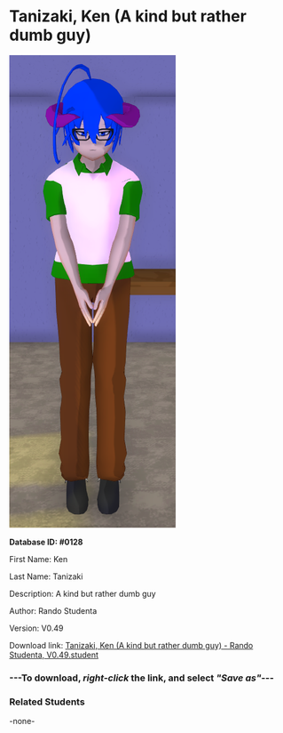 # Tanizaki, Ken (A kind but rather dumb guy)

<img src="../../Files/Images/Tanizaki, Ken (A kind but rather dumb guy).png" title="Tanizaki, Ken (A kind but rather dumb guy) - Rando Studenta, V0.49">

**Database ID: #0128**

First Name: Ken

Last Name: Tanizaki

Description: A kind but rather dumb guy

Author: Rando Studenta

Version: V0.49

Download link: <a href="https://raw.githubusercontent.com/Arbiter1223/Daigaku-Gurashi-Custom-Students/master/Files/Student%20Files/Tanizaki%2C%20Ken%20(A%20kind%20but%20rather%20dumb%20guy)%20-%20Rando%20Studenta%2C%20V0.49.student">Tanizaki, Ken (A kind but rather dumb guy) - Rando Studenta, V0.49.student</a>

### ---**To download, _right-click_ the link, and select _"Save as"_**---

### Related Students

-none-
